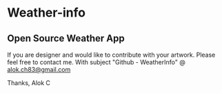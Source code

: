 # Weather-info

Open Source Weather App
------------------------------

If you are designer and would like to contribute with your artwork. Please feel free to contact me. 
With subject "Github - WeatherInfo" @ alok.ch83@gmail.com

Thanks,
Alok C
